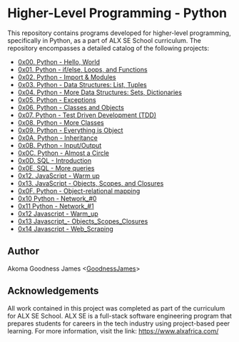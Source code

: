 # Higher-Level Programming - Python

This repository contains programs developed for higher-level programming, specifically in Python, as a part of ALX SE School curriculum. The repository encompasses a detailed catalog of the following projects:

- [0x00. Python - Hello, World](./0x00-python-hello_world)
- [0x01. Python - if/else, Loops, and Functions](./0x01-python-if_else_loops_functions)
- [0x02. Python - Import & Modules](./0x02-python-import_modules)
- [0x03. Python - Data Structures: List, Tuples](./0x03-python-data_structures)
- [0x04. Python - More Data Structures: Sets, Dictionaries](./0x04-python-more_data_structures)
- [0x05. Python - Exceptions](./0x05-python-exceptions)
- [0x06. Python - Classes and Objects](./0x06-python-classes)
- [0x07. Python - Test Driven Development (TDD)](./0x07-python-test_driven_development)
- [0x08. Python - More Classes](./0x08-python-more_classes)
- [0x09. Python - Everything is Object](./0x09-python-everything_is_object)
- [0x0A. Python - Inheritance](./0x0A-python-inheritance)
- [0x0B. Python - Input/Output](./0x0B-python-input_output)
- [0x0C. Python - Almost a Circle](./0x0C-python-almost_a_circle)
- [0x0D. SQL    - Introduction](./0x0D-SQL_introduction)
- [0x0E. SQL    - More queries](./0x0E-SQL_more_queries)
- [0x12. JavaScript - Warm up](./0x12-javascript-warm_up)
- [0x13. JavaScript - Objects, Scopes, and Closures](./0x13-javascript_objects_scopes_closures)
- [0x0F. Python - Object-relational mapping](./0x0F-python-object_relational_mapping)
- [0x10 Python - Network_#0](./0x10-python-network_0)
- [0x11 Python - Network_#1](./0x11-python-network_1)
- [0x12 Javascript - Warm_up](./0x12-javascript-warm_up)
- [0x13 Javascript_- Objects_Scopes_Closures](./0x13-javascript_objects_scopes_closures)
- [0x14 Javascript - Web_Scraping](./0x14-javascript-web_scraping)

## Author
Akoma Goodness James <[GoodnessJames](https://github.com/GoodnessJames)>

## Acknowledgements
All work contained in this project was completed as part of the curriculum for ALX SE School. ALX SE is a full-stack software
engineering program that prepares students for careers in the tech industry using project-based peer learning. For more information, visit the link: https://www.alxafrica.com/
